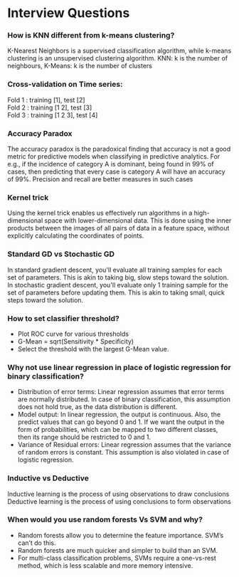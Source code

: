 # Interview Questions
### How is KNN different from k-means clustering?
K-Nearest Neighbors is a supervised classification algorithm, while k-means clustering is an unsupervised clustering algorithm. 
KNN: k is the number of neighbours, K-Means: k is the number of clusters

### Cross-validation on Time series:
Fold 1 : training [1], test [2]  
Fold 2 : training [1 2], test [3]  
Fold 3 : training [1 2 3], test [4]  

### Accuracy Paradox
The accuracy paradox is the paradoxical finding that accuracy is not a good metric for predictive models when classifying in predictive analytics. For e.g., if the incidence of category A is dominant, being found in 99% of cases, then predicting that every case is category A will have an accuracy of 99%. Precision and recall are better measures in such cases

### Kernel trick
Using the kernel trick enables us effectively run algorithms in a high-dimensional space with lower-dimensional data. This is done using the inner products between the images of all pairs of data in a feature space, without explicitly calculating the coordinates of points.

### Standard GD vs Stochastic GD
In standard gradient descent, you'll evaluate all training samples for each set of parameters. This is akin to taking big, slow steps toward the solution.
In stochastic gradient descent, you'll evaluate only 1 training sample for the set of parameters before updating them. This is akin to taking small, quick steps toward the solution.

### How to set classifier threshold?
* Plot ROC curve for various thresholds  
* G-Mean = sqrt(Sensitivity * Specificity)  
* Select the threshold with the largest G-Mean value.

### Why not use linear regression in place of logistic regression for binary classification?
* Distribution of error terms: Linear regression assumes that error terms are normally distributed. In case of binary classification, this assumption does not hold true, as the data distribution is different.
* Model output: In linear regression, the output is continuous. Also, the predict values that can go beyond 0 and 1. If we want the output in the form of probabilities, which can be mapped to two different classes, then its range should be restricted to 0 and 1.
* Variance of Residual errors: Linear regression assumes that the variance of random errors is constant. This assumption is also violated in case of logistic regression.

### Inductive vs Deductive
Inductive learning is the process of using observations to draw conclusions 
Deductive learning is the process of using conclusions to form observations 

### When would you use random forests Vs SVM and why?
* Random forests allow you to determine the feature importance. SVM’s can’t do this.
* Random forests are much quicker and simpler to build than an SVM.
* For multi-class classification problems, SVMs require a one-vs-rest method, which is less scalable and more memory intensive.
